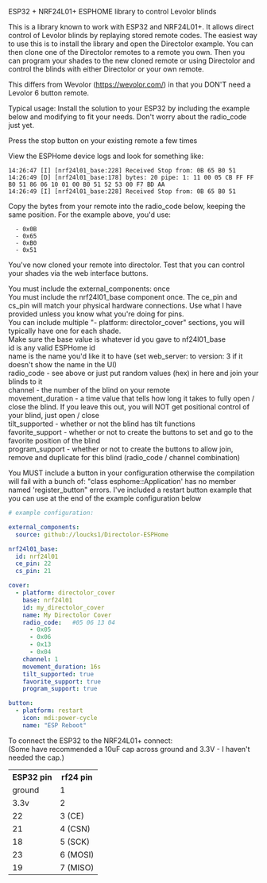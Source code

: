 ESP32 + NRF24L01+ ESPHOME library to control Levolor blinds

This is a library known to work with ESP32 and NRF24L01+. It allows direct control of Levolor blinds by replaying stored remote codes. The easiest way to use this is to install the library and open the Directolor example. You can then clone one of the Directolor remotes to a remote you own. Then you can program your shades to the new cloned remote or using Directolor and control the blinds with either Directolor or your own remote.

This differs from Wevolor (https://wevolor.com/) in that you DON'T need a Levolor 6 button remote.

Typical usage:
  Install the solution to your ESP32 by including the example below and modifying to fit your needs.  Don't worry about the radio_code just yet.

  Press the stop button on your existing remote a few times

  View the ESPHome device logs and look for something like: 
```14:26:47 [D] [nrf24l01_base:178] bytes: 20 pipe: 1: 11 00 05 CA FF FF B0 51 86 06 0F 01 00 B0 51 52 53 00 68 24 AA
14:26:47 [I] [nrf24l01_base:228] Received Stop from: 0B 65 B0 51
14:26:49 [D] [nrf24l01_base:178] bytes: 20 pipe: 1: 11 00 05 CB FF FF B0 51 86 06 10 01 00 B0 51 52 53 00 F7 BD AA
14:26:49 [I] [nrf24l01_base:228] Received Stop from: 0B 65 B0 51
```
Copy the bytes from your remote into the radio_code below, keeping the same position.  For the example above, you'd use:
```radio_code:   #0B 65 B0 51
  - 0x0B
  - 0x65
  - 0xB0
  - 0x51
```

You've now cloned your remote into directolor.  Test that you can control your shades via the web interface buttons. 

You must include the external_components: once<br>
You must include the nrf24l01_base component once.  The ce_pin and cs_pin will match your physical hardware connections.  Use what I have provided unless you know what you're doing for pins.<br>
You can include multiple "- platform: directolor_cover" sections, you will typically have one for each shade.<br>
  Make sure the base value is whatever id you gave to nf24l01_base<br>
  id is any valid ESPHome id<br>
  name is the name you'd like it to have (set web_server: to version: 3 if it doesn't show the name in the UI)<br>
  radio_code - see above or just put random values (hex) in here and join your blinds to it<br>
  channel - the number of the blind on your remote<br>
  movement_duration - a time value that tells how long it takes to fully open / close the blind.  If you leave this out, you will NOT get positional control of your blind, just open / close<br>
  tilt_supported - whether or not the blind has tilt functions<br>
  favorite_support - whether or not to create the buttons to set and go to the favorite position of the blind<br>
  program_support - whether or not to create the buttons to allow join, remove and duplicate for this blind (radio_code / channel combination)<br>

You MUST include a button in your configuration otherwise the compilation will fail with a bunch of:  "class esphome::Application' has no member named 'register_button" errors.  I've included a restart button example that you can use at the end of the example configuration below

```yaml
# example configuration:

external_components:
  source: github://loucks1/Directolor-ESPHome

nrf24l01_base:
  id: nrf24l01
  ce_pin: 22
  cs_pin: 21

cover:
  - platform: directolor_cover
    base: nrf24l01
    id: my_directolor_cover
    name: My Directolor Cover
    radio_code:   #05 06 13 04
      - 0x05
      - 0x06
      - 0x13
      - 0x04
    channel: 1
    movement_duration: 16s
    tilt_supported: true  
    favorite_support: true
    program_support: true

button:
  - platform: restart
    icon: mdi:power-cycle
    name: "ESP Reboot"
```



To connect the ESP32 to the NRF24L01+ connect:
<br>(Some have recommended a 10uF cap across ground and 3.3V - I haven't needed the cap.)
<table>
  <tr>
    <th>ESP32 pin</th>
    <th>rf24 pin</th>
  </tr>
  <tr>
    <td>ground</td>
    <td>1</td>
  </tr>
  <tr>
    <td>3.3v</td>
    <td>2</td>
  </tr>
  <tr>
    <td>22</td>
    <td>3 (CE)</td>
  </tr>
  <tr>
    <td>21</td>
    <td>4 (CSN)</td>
  </tr>
  <tr>
    <td>18</td>
    <td>5 (SCK)</td>
  </tr>
  <tr>
    <td>23</td>
    <td>6 (MOSI)</td>
  </tr>
    <tr>
    <td>19</td>
    <td>7 (MISO)</td>
  </tr>
</table>

